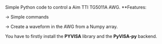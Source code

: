 Simple Python code to control a Aim TTI TG5011A AWG.
**Features:

-> Simple commands

-> Create a waveform in the AWG from a Numpy array.

You have to firstly install the **PYVISA** library and the **PyVISA-py** backend.



